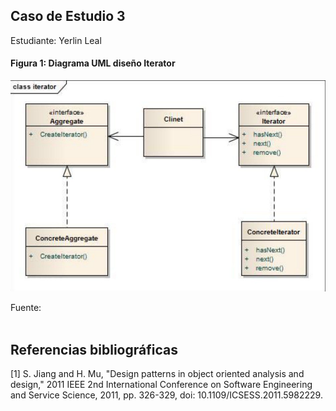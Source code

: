 Caso de Estudio 3
---

Estudiante: Yerlin Leal


<div>
<h4>Figura 1: Diagrama UML diseño Iterator</h4>
<p style = 'text-align:center;'>
<img src="src/images/uml.jpg"  width="950px">
</p>
Fuente: 
</div>
<br>


## Referencias bibliográficas
[1] S. Jiang and H. Mu, "Design patterns in object oriented analysis and design," 2011 IEEE 2nd International Conference on Software Engineering and Service Science, 2011, pp. 326-329, doi: 10.1109/ICSESS.2011.5982229.